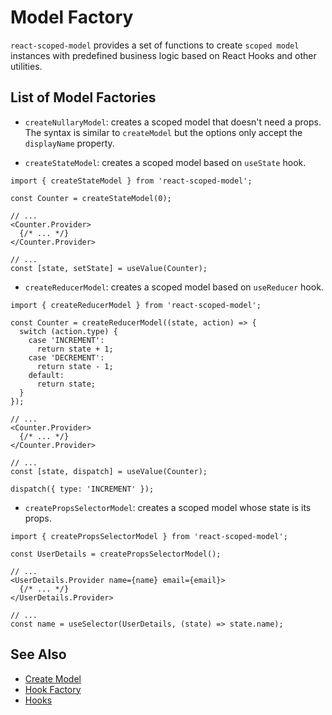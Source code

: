 # Model Factory

`react-scoped-model` provides a set of functions to create `scoped model` instances with predefined business logic based on React Hooks and other utilities.

## List of Model Factories

- `createNullaryModel`: creates a scoped model that doesn't need a props. The syntax is similar to `createModel` but the options only accept the `displayName` property.

- `createStateModel`: creates a scoped model based on `useState` hook.

```tsx
import { createStateModel } from 'react-scoped-model';

const Counter = createStateModel(0);

// ...
<Counter.Provider>
  {/* ... */}
</Counter.Provider>

// ...
const [state, setState] = useValue(Counter);
```

- `createReducerModel`: creates a scoped model based on `useReducer` hook.

```tsx
import { createReducerModel } from 'react-scoped-model';

const Counter = createReducerModel((state, action) => {
  switch (action.type) {
    case 'INCREMENT':
      return state + 1;
    case 'DECREMENT':
      return state - 1;
    default:
      return state;
  }
});

// ...
<Counter.Provider>
  {/* ... */}
</Counter.Provider>

// ...
const [state, dispatch] = useValue(Counter);

dispatch({ type: 'INCREMENT' });
```

- `createPropsSelectorModel`: creates a scoped model whose state is its props.

```tsx
import { createPropsSelectorModel } from 'react-scoped-model';

const UserDetails = createPropsSelectorModel();

// ...
<UserDetails.Provider name={name} email={email}>
  {/* ... */}
</UserDetails.Provider>

// ...
const name = useSelector(UserDetails, (state) => state.name);
```

## See Also
- [Create Model](/packages/react-scoped-model/docs/create-model.md)
- [Hook Factory](/packages/react-scoped-model/docs/hook-factory.md)
- [Hooks](/packages/react-scoped-model/docs/hooks/README.md)